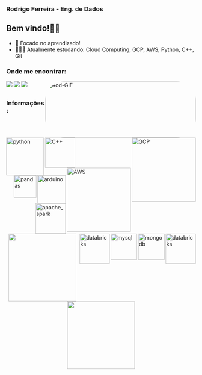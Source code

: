 ### Rodrigo Ferreira - Eng. de Dados

## Bem vindo!👋🏽



- 📖 Focado no aprendizado!
- 👨🏽‍💻 Atualmente estudando: Cloud Computing, GCP, AWS, Python, C++, Git

### Onde me encontrar:

<div>
  <a href="https://www.linkedin.com/in/rodrigo-fs/" target="_blank"><img src="https://img.shields.io/badge/LinkedIn-0077B5?style=for-the-badge&logo=linkedin&logoColor=white" target="_blank"></a>
  <a href="mailto:rodrigofsilva.12@gmail.com" target="_blank"><img src="https://img.shields.io/badge/Gmail-D14836?style=for-the-badge&logo=gmail&logoColor=white"
target="_blank"></a>
  <a href="https://www.instagram.com/_rodrigo.ferreira22_/" target="_blank"><img src="https://img.shields.io/badge/Instagram-E4405F?style=for-the-badge&logo=instagram&logoColor=white" target="_blank"></a>
  <img align="right" alt="Rod-GIF" width="400px" height="150" style="border-radius:50px;" src="https://media.giphy.com/media/QpVUMRUJGokfqXyfa1/giphy.gif">
</div>

## 

### Informações:

<div style="display: inline_block"><br>
  <img align="left" alt="python" width="100px" src="https://cdn.jsdelivr.net/gh/devicons/devicon/icons/python/python-original-wordmark.svg">
  <img align="left" alt="C++" width="80px" src="https://wikiimg.tojsiabtv.com/wikipedia/commons/thumb/1/18/ISO_C%2B%2B_Logo.svg/1200px-ISO_C%2B%2B_Logo.svg.png">
  <img align="right" alt="GCP" width="170px" src="https://cdn.jsdelivr.net/gh/devicons/devicon/icons/googlecloud/googlecloud-original-wordmark.svg">
  <img align="right" alt="AWS" width="170px" src="https://cdn.jsdelivr.net/gh/devicons/devicon/icons/amazonwebservices/amazonwebservices-plain-wordmark.svg">
  <img align="right" alt="arduino" width="75px" src="https://cdn.jsdelivr.net/gh/devicons/devicon/icons/arduino/arduino-original-wordmark.svg">
</div>

<div style="display: inline_block"><br>
  <img align="right" alt="pandas" width="60px" src="https://cdn.jsdelivr.net/gh/devicons/devicon/icons/pandas/pandas-original-wordmark.svg">
  <img align="right" alt="apache_spark" width="80px" src="https://upload.wikimedia.org/wikipedia/commons/thumb/f/f3/Apache_Spark_logo.svg/512px-Apache_Spark_logo.svg.png?20210416091439">
  <img align="right" alt="databricks" width="80px" src="https://beam.apache.org/images/logos/full-color/name-right/beam-logo-full-color-name-right-200.png">
  <img align="right" alt="mongodb" width="70px" src="https://cdn.jsdelivr.net/gh/devicons/devicon/icons/mongodb/mongodb-original-wordmark.svg">
  <img align="right" alt="mysql" width="70px" src="https://cdn.jsdelivr.net/gh/devicons/devicon/icons/mysql/mysql-original-wordmark.svg">
  <img align="right" alt="databricks" width="80px" src="https://www.pikpng.com/pngl/b/392-3922727_databricks-is-giving-users-a-set-of-new.png">
</div>

##

<div align="center">
  <a href="https://github.com/RodFS">
  <img height="180em" src="https://github-readme-stats.vercel.app/api?username=RodFS&show_icons=true&theme=github_dark&include_all_commits=true&count_private=true" >
  <img height="180em" src="https://github-readme-stats.vercel.app/api/top-langs/?username=RodFS&layout=compact&langs_count=7&theme=github_dark"/>
</div>
